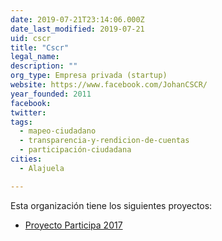```yaml
---
date: 2019-07-21T23:14:06.000Z
date_last_modified: 2019-07-21
uid: cscr
title: "Cscr"
legal_name: 
description: ""
org_type: Empresa privada (startup)
website: https://www.facebook.com/JohanCSCR/
year_founded: 2011
facebook: 
twitter: 
tags:
  - mapeo-ciudadano
  - transparencia-y-rendicion-de-cuentas
  - participación-ciudadana
cities: 
  - Alajuela

---
```


Esta organización tiene los siguientes proyectos:

- [Proyecto Participa 2017](/proyectos/proyecto-participa-2017)
